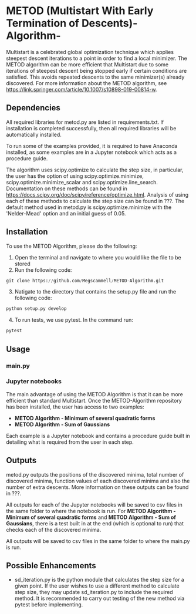 # METOD (Multistart With Early Termination of Descents)-Algorithm-
Multistart is a celebrated global optimization technique which applies steepest descent iterations to a point in order to find a local minimizer. The METOD algorithm can be more efficient that Multistart due to some iterations of steepest descent being stopped early if certain conditions are satisfied. This avoids repeated descents to the same minimizer(s) already discovered. For more information about the METOD algorithm, see https://link.springer.com/article/10.1007/s10898-019-00814-w. 

## Dependencies
All required libraries for metod.py are listed in requirements.txt. If installation is completed successfully, then all required libraries will be automatically installed. 

To run some of the examples provided, it is required to have Anaconda installed, as some examples are in a Jupyter notebook which acts as a procedure guide. 

The algorithm uses scipy.optimize to calculate the step size, in particular, the user has the option of using  scipy.optimize.minimize, scipy.optimize.minimize_scalar and scipy.optimize.line_search. Documentation on these methods can be found in https://docs.scipy.org/doc/scipy/reference/optimize.html. Analysis of using each of these methods to calculate the step size can be found in ???. The default method used in metod.py is scipy.optimize.minimize with the 'Nelder-Mead' option and an initial guess of 0.05.

## Installation
To use the METOD Algorithm, please do the following:

1) Open the terminal and navigate to where you would like the file to be stored
2) Run the following code:
```python
git clone https://github.com/Megscammell/METOD-Algorithm.git
```
3) Natigate to the directory that contains the setup.py file and run the following code:
```python
python setup.py develop
```
4) To run tests, we use pytest. In the command run:
```python
pytest
```

## Usage
### main.py

### Jupyter notebooks
The main advantage of using the METOD Algorithm is that it can be more efficient than standard Multistart. 
Once the METOD-Algorithm repository has been installed, the user has access to two examples:

- **METOD Algorithm - Minimum of several quadratic forms**
- **METOD Algorithm - Sum of Gaussians**

Each example is a Jupyter notebook and contains a procedure guide built in detailing what is required from the user in each step. 

## Outputs
metod.py outputs the positions of the discovered minima, total number of discovered minima, function values of each discovered minima and also the number of extra descents. More information on these outputs can be found in ???.

All outputs for each of the Jupyter notebooks will be saved to csv files in the same folder to where the notebook is run. For **METOD Algorithm - Minimum of several quadratic forms** and **METOD Algorithm - Sum of Gaussians**, there is a test built in at the end (which is optional to run) that checks each of the discovered minima.

All outputs will be saved to csv files in the same folder to where the main.py is run. 

## Possible Enhancements
- sd_iteration.py is the python module that calculates the step size for a given point. If the user wishes to use a different method to calculate step size, they may update sd_iteration.py to include the required method. It is recommended to carry out testing of the new method via pytest before implementing. 
